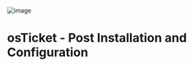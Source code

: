 
![image](https://github.com/user-attachments/assets/e3e731a1-73d1-4bfb-891f-c3049aecfd5d)

<h1>osTicket - Post Installation and Configuration</h1>
